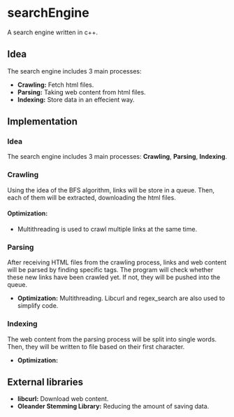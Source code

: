 # searchEngine
A search engine written in c++.

## Idea
The search engine includes 3 main processes:
- **Crawling:** Fetch html files. 
- **Parsing:** Taking web content from html files.
- **Indexing:** Store data in an effecient way.

## Implementation

### Idea
The search engine includes 3 main processes: **Crawling**, **Parsing**, **Indexing**.

### Crawling
Using the idea of the BFS algorithm, links will be store in a queue. Then, each of them will be extracted, downloading the html files. 
#### Optimization: 
- Multithreading is used to crawl multiple links at the same time.

### Parsing
After receiving HTML files from the crawling process, links and web content will be parsed by finding specific tags. The program will check whether these new links have been crawled yet. If not, they will be pushed into the queue.
- **Optimization:** Multithreading. Libcurl and regex_search are also used to simplify code.

### Indexing
The web content from the parsing process will be split into single words. Then, they will be written to file based on their first character.
- **Optimization:** 

## External libraries

- **libcurl:** Download web content.
- **Oleander Stemming Library:** Reducing the amount of saving data.
